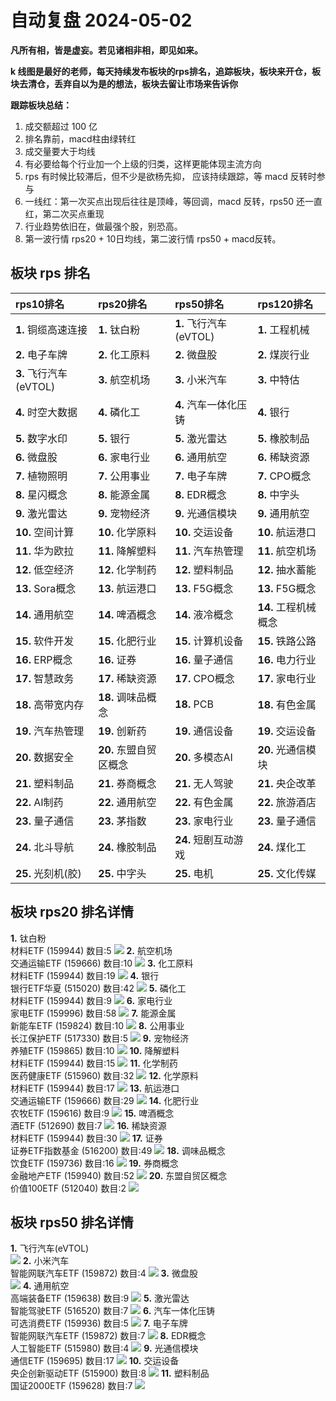 # 自动复盘 2024-05-02

**凡所有相，皆是虚妄。若见诸相非相，即见如来。**

**k 线图是最好的老师，每天持续发布板块的rps排名，追踪板块，板块来开仓，板块去清仓，丢弃自以为是的想法，板块去留让市场来告诉你**
        
**跟踪板块总结：**
1. 成交额超过 100 亿
2. 排名靠前，macd柱由绿转红
3. 成交量要大于均线
4. 有必要给每个行业加一个上级的归类，这样更能体现主流方向
5. rps 有时候比较滞后，但不少是欲杨先抑， 应该持续跟踪，等 macd 反转时参与
6. 一线红：第一次买点出现后往往是顶峰，等回调，macd 反转，rps50 还一直红，第二次买点重现
7. 行业趋势依旧在，做最强个股，别恐高。
8. 第一波行情 rps20 + 10日均线，第二波行情 rps50 + macd反转。
        
## 板块 rps 排名
| rps10排名              | rps20排名              | rps50排名              | rps120排名           |
|:-----------------------|:-----------------------|:-----------------------|:---------------------|
| **1.** 铜缆高速连接    | **1.** 钛白粉          | **1.** 飞行汽车(eVTOL) | **1.** 工程机械      |
| **2.** 电子车牌        | **2.** 化工原料        | **2.** 微盘股          | **2.** 煤炭行业      |
| **3.** 飞行汽车(eVTOL) | **3.** 航空机场        | **3.** 小米汽车        | **3.** 中特估        |
| **4.** 时空大数据      | **4.** 磷化工          | **4.** 汽车一体化压铸  | **4.** 银行          |
| **5.** 数字水印        | **5.** 银行            | **5.** 激光雷达        | **5.** 橡胶制品      |
| **6.** 微盘股          | **6.** 家电行业        | **6.** 通用航空        | **6.** 稀缺资源      |
| **7.** 植物照明        | **7.** 公用事业        | **7.** 电子车牌        | **7.** CPO概念       |
| **8.** 星闪概念        | **8.** 能源金属        | **8.** EDR概念         | **8.** 中字头        |
| **9.** 激光雷达        | **9.** 宠物经济        | **9.** 光通信模块      | **9.** 通用航空      |
| **10.** 空间计算       | **10.** 化学原料       | **10.** 交运设备       | **10.** 航运港口     |
| **11.** 华为欧拉       | **11.** 降解塑料       | **11.** 汽车热管理     | **11.** 航空机场     |
| **12.** 低空经济       | **12.** 化学制药       | **12.** 塑料制品       | **12.** 抽水蓄能     |
| **13.** Sora概念       | **13.** 航运港口       | **13.** F5G概念        | **13.** F5G概念      |
| **14.** 通用航空       | **14.** 啤酒概念       | **14.** 液冷概念       | **14.** 工程机械概念 |
| **15.** 软件开发       | **15.** 化肥行业       | **15.** 计算机设备     | **15.** 铁路公路     |
| **16.** ERP概念        | **16.** 证券           | **16.** 量子通信       | **16.** 电力行业     |
| **17.** 智慧政务       | **17.** 稀缺资源       | **17.** CPO概念        | **17.** 家电行业     |
| **18.** 高带宽内存     | **18.** 调味品概念     | **18.** PCB            | **18.** 有色金属     |
| **19.** 汽车热管理     | **19.** 创新药         | **19.** 通信设备       | **19.** 交运设备     |
| **20.** 数据安全       | **20.** 东盟自贸区概念 | **20.** 多模态AI       | **20.** 光通信模块   |
| **21.** 塑料制品       | **21.** 券商概念       | **21.** 无人驾驶       | **21.** 央企改革     |
| **22.** AI制药         | **22.** 通用航空       | **22.** 有色金属       | **22.** 旅游酒店     |
| **23.** 量子通信       | **23.** 茅指数         | **23.** 家电行业       | **23.** 量子通信     |
| **24.** 北斗导航       | **24.** 橡胶制品       | **24.** 短剧互动游戏   | **24.** 煤化工       |
| **25.** 光刻机(胶)     | **25.** 中字头         | **25.** 电机           | **25.** 文化传媒     |
## 板块 rps20 排名详情
**1.** 钛白粉<br/>材料ETF (159944) 数目:5
 ![](https://sykent-blog-image.oss-cn-beijing.aliyuncs.com/quant/image/2024/5/1714636949432-tmp.jpg)
**2.** 航空机场<br/>交通运输ETF (159666) 数目:10
 ![](https://sykent-blog-image.oss-cn-beijing.aliyuncs.com/quant/image/2024/5/1714636951135-tmp.jpg)
**3.** 化工原料<br/>材料ETF (159944) 数目:19
 ![](https://sykent-blog-image.oss-cn-beijing.aliyuncs.com/quant/image/2024/5/1714636952350-tmp.jpg)
**4.** 银行<br/>银行ETF华夏 (515020) 数目:42
 ![](https://sykent-blog-image.oss-cn-beijing.aliyuncs.com/quant/image/2024/5/1714636953435-tmp.jpg)
**5.** 磷化工<br/>材料ETF (159944) 数目:9
 ![](https://sykent-blog-image.oss-cn-beijing.aliyuncs.com/quant/image/2024/5/1714636954524-tmp.jpg)
**6.** 家电行业<br/>家电ETF (159996) 数目:58
 ![](https://sykent-blog-image.oss-cn-beijing.aliyuncs.com/quant/image/2024/5/1714636955634-tmp.jpg)
**7.** 能源金属<br/>新能车ETF (159824) 数目:10
 ![](https://sykent-blog-image.oss-cn-beijing.aliyuncs.com/quant/image/2024/5/1714636956678-tmp.jpg)
**8.** 公用事业<br/>长江保护ETF (517330) 数目:5
 ![](https://sykent-blog-image.oss-cn-beijing.aliyuncs.com/quant/image/2024/5/1714636957678-tmp.jpg)
**9.** 宠物经济<br/>养殖ETF (159865) 数目:10
 ![](https://sykent-blog-image.oss-cn-beijing.aliyuncs.com/quant/image/2024/5/1714636958805-tmp.jpg)
**10.** 降解塑料<br/>材料ETF (159944) 数目:15
 ![](https://sykent-blog-image.oss-cn-beijing.aliyuncs.com/quant/image/2024/5/1714636959829-tmp.jpg)
**11.** 化学制药<br/>医药健康ETF (515960) 数目:32
 ![](https://sykent-blog-image.oss-cn-beijing.aliyuncs.com/quant/image/2024/5/1714636960958-tmp.jpg)
**12.** 化学原料<br/>材料ETF (159944) 数目:17
 ![](https://sykent-blog-image.oss-cn-beijing.aliyuncs.com/quant/image/2024/5/1714636962126-tmp.jpg)
**13.** 航运港口<br/>交通运输ETF (159666) 数目:29
 ![](https://sykent-blog-image.oss-cn-beijing.aliyuncs.com/quant/image/2024/5/1714636963231-tmp.jpg)
**14.** 化肥行业<br/>农牧ETF (159616) 数目:9
 ![](https://sykent-blog-image.oss-cn-beijing.aliyuncs.com/quant/image/2024/5/1714636964307-tmp.jpg)
**15.** 啤酒概念<br/>酒ETF (512690) 数目:7
 ![](https://sykent-blog-image.oss-cn-beijing.aliyuncs.com/quant/image/2024/5/1714636965351-tmp.jpg)
**16.** 稀缺资源<br/>材料ETF (159944) 数目:30
 ![](https://sykent-blog-image.oss-cn-beijing.aliyuncs.com/quant/image/2024/5/1714636966393-tmp.jpg)
**17.** 证券<br/>证券ETF指数基金 (516200) 数目:49
 ![](https://sykent-blog-image.oss-cn-beijing.aliyuncs.com/quant/image/2024/5/1714636967500-tmp.jpg)
**18.** 调味品概念<br/>饮食ETF (159736) 数目:16
 ![](https://sykent-blog-image.oss-cn-beijing.aliyuncs.com/quant/image/2024/5/1714636968514-tmp.jpg)
**19.** 券商概念<br/>金融地产ETF (159940) 数目:52
 ![](https://sykent-blog-image.oss-cn-beijing.aliyuncs.com/quant/image/2024/5/1714636969581-tmp.jpg)
**20.** 东盟自贸区概念<br/>价值100ETF (512040) 数目:2
 ![](https://sykent-blog-image.oss-cn-beijing.aliyuncs.com/quant/image/2024/5/1714636970231-tmp.jpg)

## 板块 rps50 排名详情
**1.** 飞行汽车(eVTOL)<br/>
 ![](https://sykent-blog-image.oss-cn-beijing.aliyuncs.com/quant/image/2024/5/1714636970886-tmp.jpg)
**2.** 小米汽车<br/>智能网联汽车ETF (159872) 数目:4
 ![](https://sykent-blog-image.oss-cn-beijing.aliyuncs.com/quant/image/2024/5/1714636971509-tmp.jpg)
**3.** 微盘股<br/>
 ![](https://sykent-blog-image.oss-cn-beijing.aliyuncs.com/quant/image/2024/5/1714636972051-tmp.jpg)
**4.** 通用航空<br/>高端装备ETF (159638) 数目:9
 ![](https://sykent-blog-image.oss-cn-beijing.aliyuncs.com/quant/image/2024/5/1714636973085-tmp.jpg)
**5.** 激光雷达<br/>智能驾驶ETF (516520) 数目:7
 ![](https://sykent-blog-image.oss-cn-beijing.aliyuncs.com/quant/image/2024/5/1714636974151-tmp.jpg)
**6.** 汽车一体化压铸<br/>可选消费ETF (159936) 数目:5
 ![](https://sykent-blog-image.oss-cn-beijing.aliyuncs.com/quant/image/2024/5/1714636975124-tmp.jpg)
**7.** 电子车牌<br/>智能网联汽车ETF (159872) 数目:7
 ![](https://sykent-blog-image.oss-cn-beijing.aliyuncs.com/quant/image/2024/5/1714636976266-tmp.jpg)
**8.** EDR概念<br/>人工智能ETF (515980) 数目:4
 ![](https://sykent-blog-image.oss-cn-beijing.aliyuncs.com/quant/image/2024/5/1714636977235-tmp.jpg)
**9.** 光通信模块<br/>通信ETF (159695) 数目:17
 ![](https://sykent-blog-image.oss-cn-beijing.aliyuncs.com/quant/image/2024/5/1714636978308-tmp.jpg)
**10.** 交运设备<br/>央企创新驱动ETF (515900) 数目:8
 ![](https://sykent-blog-image.oss-cn-beijing.aliyuncs.com/quant/image/2024/5/1714636979378-tmp.jpg)
**11.** 塑料制品<br/>国证2000ETF (159628) 数目:7
 ![](https://sykent-blog-image.oss-cn-beijing.aliyuncs.com/quant/image/2024/5/1714636980398-tmp.jpg)

